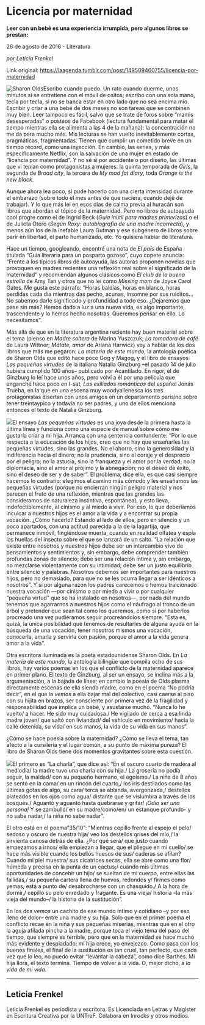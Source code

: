 # Licencia por maternidad

**Leer con un bebé es una experiencia irrumpida, pero algunos libros se prestan:**

26 de agosto de 2016 - Literatura

_por Leticia Frenkel_

Link original: https://laagenda.tumblr.com/post/149509460755/licencia-por-maternidad

![Sharon Olds](https://64.media.tumblr.com/8849ab1dd5218411822c1b0b822419d3/tumblr_inline_pk04gkvbmy1t6q87u_500.jpg)Escribo cuando puedo. Un rato cuando duerme, unos minutos si se entretiene con el móvil de ositos; escribo con una sola mano, tecla por tecla, si no se banca estar en otro lado que no sea encima mío. Escribir y criar a una bebé de dos meses no son tareas que se combinen muy bien. Leer tampoco es fácil, salvo que se trate de foros sobre “mamis desesperadas” o posteos de Facebook (lectura fundamental para matar el tiempo mientras ella se alimenta a las 4 de la mañana): la concentración no me da para mucho más. Mis lecturas se han vuelto inevitablemente cortas, pragmáticas, fragmentadas. Tienen que cumplir un cometido breve en un tiempo récord, como una inyección. En cambio, las series, y más específicamente Netflix, son la salvación de una mujer en estado de “licencia por maternidad”. Y no sé si por accidente o por diseño, las últimas que vi tenían como protagonistas a mujeres: la quinta temporada de *Girls*, la segunda de *Broad city*, la tercera de *My mad fat diary*, toda *Orange is the new black*. 


Aunque ahora lea poco, sí pude hacerlo con una cierta intensidad durante el embarazo (sobre todo el mes antes de que naciera, cuando dejé de trabajar). Y lo que más leí en esos días de calma previa al huracán son libros que abordan el tópico de la maternidad. Pero no libros de autoayuda cool progre como el de Ingrid Beck (*Guía inútil para madres primerizas*) o el de Julieta Otero (*Según Roxy: autobiografía de una madre incorrecta*), y menos aún los de la inefable Laura Gutman y ese subgénero de libros sobre parir en libertad, el parto humanizado, etc. Yo quisiera hablar de literatura. 


Hace un tiempo, googleando, encontré una nota de *El país* de España titulada “Guía literaria para un posparto gozoso”, cuyo copete anuncia: “Frente a los típicos libros de autoayuda, las autoras proponen novelas que provoquen en madres recientes una reflexión real sobre el significado de la maternidad” y recomiendan algunos clásicos como *El club de la buena estrella* de Amy Tan y otros que no leí como *Missing mom* de Joyce Carol Oates. Me gusta este párrafo: “Horas baldías, horas en blanco, horas perdidas cada día mientras das pecho, acunas, insomne por sus ruiditos… No sabemos darle significado y profundidad a todo eso. ¿Dejaremos que pase sin más? Hemos dado a luz a una nueva vida, es algo importante, trascendente y lo hemos hecho nosotras. Queremos pensar en ello. Lo necesitamos”.


Más allá de que en la literatura argentina reciente hay buen material sobre el tema (pienso en *Madre soltera* de Marina Yuszczuk; *La tomadora de café* de Laura Wittner; *Mátate, amor* de Ariana Harwicz) voy a hablar de los dos libros que más me pegaron: *La materia de este mundo*, la antología poética de Sharon Olds que editó hace poco Gog y Magog, y el libro de ensayos *Las pequeñas virtudes* de la italiana Natalia Ginzburg –el pasado 14 de julio hubiera cumplido 100 años– publicado por Acantilado. En rigor, el de Ginzburg lo leí hace unos años, pero volví a él por una película que enganché hace poco en I-sat, *Los exiliados románticos* del español Jonás Trueba, en la que en una escena muy woodyallenesca los tres protagonistas disertan con unos amigos en un departamento parisino sobre tener treintaypico y todavía no ser padres, y uno de ellos menciona entonces el texto de Natalia Ginzburg.


![](https://64.media.tumblr.com/581733daa88be0362bbb9d6bcdfde8bf/tumblr_inline_pk04gkRUYY1t6q87u_250.jpg)El ensayo *Las pequeñas virtudes* es una joya desde la primera hasta la última línea y funciona como una especie de manual sobre cómo me gustaría criar a mi hija. Arranca con una sentencia contundente: “Por lo que respecta a la educación de los hijos, creo que no hay que enseñarles las pequeñas virtudes, sino las grandes. No el ahorro, sino la generosidad y la indiferencia hacia el dinero; no la prudencia, sino el coraje y el desprecio por el peligro; no la astucia, sino la franqueza y el amor por la verdad; no la diplomacia, sino el amor al prójimo y la abnegación; no el deseo de éxito, sino el deseo de ser y de saber”. El problema, dice ella, es que casi siempre hacemos lo contrario: elegimos el camino más cómodo y les enseñamos las pequeñas virtudes (porque no encierran ningún peligro material y nos parecen el fruto de una reflexión, mientras que las grandes las consideramos de naturaleza instintiva, espontánea), y esto lleva, indefectiblemente, al cinismo y al miedo a vivir. Por eso, lo que deberíamos inculcar a nuestros hijos es el amor a la vida y a encontrar su propia vocación. ¿Cómo hacerlo? Estando al lado de ellos, pero en silencio y un poco apartados, con una actitud parecida a la de la lagartija, que permanece inmóvil, fingiéndose muerta, cuando en realidad olfatea y espía las huellas del insecto sobre el que se lanzará de un salto. “La relación que existe entre nosotros y nuestros hijos debe ser un intercambio vivo de pensamientos y sentimientos y, sin embargo, debe comprender también profundas zonas de silencio; debe ser una relación íntima y, sin embargo, no mezclarse violentamente con su intimidad; debe ser un justo equilibrio entre silencio y palabras. Nosotros debemos ser importantes para nuestros hijos, pero no demasiado, para que no se les ocurra llegar a ser idénticos a nosotros”. Y si por alguna razón los padres carecemos o hemos traicionado nuestra vocación —por cinismo o por miedo a vivir o por cualquier “pequeña virtud” que se ha instalado en nosotros—, por nada del mundo tenemos que agarrarnos a nuestros hijos como el náufrago al tronco de un árbol y pretender que sean tal como los queremos, como si por haberlos procreado una vez pudiéramos seguir procreándolos siempre. “Esta es, quizá, la única posibilidad que tenemos de resultarles de alguna ayuda en la búsqueda de una vocación, tener nosotros mismos una vocación, conocerla, amarla y servirla con pasión, porque el amor a la vida genera amor a la vida”. 


Otra escritora iluminada es la poeta estadounidense Sharon Olds. En *La materia de este mundo*, la antología bilingüe que compila ocho de sus libros, hay varios poemas en los que el conflicto de la maternidad aparece en primer plano. El texto de Ginzburg, al ser un ensayo, se inclina más a la argumentación, a la bajada de línea; en cambio la poesía de Olds plasma directamente escenas de ella siendo madre, como en el poema “No podría decir”, en el que la *vemos* a ella bajar mal del colectivo, casi caerse al piso con su hijita en brazos, ser consciente por primera vez de la fragilidad y responsabilidad que implica un bebé, y asustarse mucho. “Nunca lo he vuelto/ a hacer. He sido muy cuidadosa./ He vigilado de cerca a esa linda madre joven/ que saltó con liviandad/ del vehículo en movimiento/ hacia la calle detenida, su vida/ en sus manos, la vida de su vida en sus manos”. 


¿Cómo se hace poesía sobre la maternidad? ¿Cómo se lleva el tema, tan afecto a la cursilería y el lugar común, a su punto de máxima pureza? El libro de Sharon Olds tiene dos momentos gravitantes sobre esta cuestión.


![](https://64.media.tumblr.com/cd91eb41865736e56cd64b00d77de7c1/tumblr_inline_pk04glehy71t6q87u_250.jpg)El primero es “La charla”, que dice así: “En el oscuro cuarto de madera al mediodía/ la madre tuvo una charla con su hija./ La grosería no podía seguir, la maldad/ con su pequeño hermano, el egoísmo./ La niña de 8 años se sentó en la cama/ en un rincón del cuarto,/ los iris destilados como las últimas gotas de algo, su cara/ terca se ablanda, avergonzada,/ destellos plateados en los ojos como agua/ distante que se vislumbra a través de los bosques./ Aguantó y aguantó hasta quebrarse y gritar/ *¡Odio ser una persona!* Y se zambulló/ en su madre/como/en/ un estanque profundo- y no sabe nadar,/ la niña no sabe nadar”. 


El otro está en el poema“35/10”: “Mientras cepillo frente al espejo el pelo/ sedoso y oscuro de nuestra hija/ veo los destellos grises del mío,/ la sirvienta canosa detrás de ella. ¿Por qué será/ que justo cuando empezamos a irnos/ ella empiezan a llegar, que el pliegue en mi cuello/ se hace más visible cuando los bellos huesos de sus/ caderas se afilan? Cuando mi piel muestra/ sus cicatrices secas, ella se abre como una flor/ húmeda y precisa en la punta de un cactus;/ cuando mis últimas oportunidades de concebir un hijo/ se sueltan de mi cuerpo, entre ellas las fallidas,/ su pequeña cartera llena de huevos, redondos y/ firmes como yemas, está a punto de/ desabrocharse con un chasquido./ A la hora de dormir,/ cepillo su pelo enredado y fragante. Es una vieja/ historia –la más vieja del mundo–/ la historia de la sustitución”. 


En los dos *vemos* un cachito de ese mundo íntimo y cotidiano –y por eso lleno de dolor– entre una madre y su hija. Solo que en el primer poema el conflicto recae en la niña y sus pequeñas miserias, mientras que en el otro la aguja afilada pincha a la madre, porque toca el viejo tema del paso del tiempo, que siempre es terrible, pero que en la maternidad se hace mucho más evidente y despiadado: mi hija crece, yo envejezco. Como pasa con los buenos finales, el final de la sustitución es tan cruel, tan perfecto, que cada vez que lo leo, no puedo evitar “levantar la cabeza”, como dice Barthes. Mi hija llora, el texto termina. Tiempo de volver a la vida. O, mejor dicho, a *la vida de mi vida*.




---

Leticia Frenkel
---------------

 Leticia Frenkel es periodista y escritora. Es Licenciada en Letras y Magíster en Escritura Creativa por la UNTreF. Colabora en Inrocks y otros medios.

